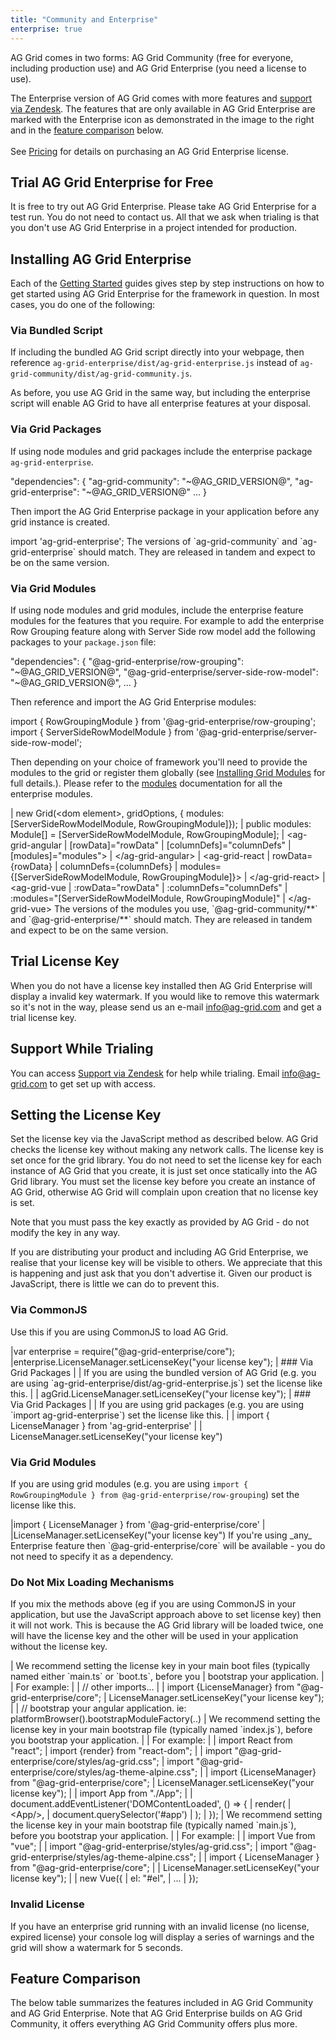 ```yaml
---
title: "Community and Enterprise"
enterprise: true
---
```


AG Grid comes in two forms: AG Grid Community (free for everyone, including production use) and AG Grid Enterprise (you need a license to use).

<div class="ag-styles" style="display: flex;">
    <div>
        The Enterprise version of AG Grid comes with more features and <a href="https://ag-grid.zendesk.com/" target="_blank">support via Zendesk</a>. The features that are only available in AG Grid Enterprise are marked with the Enterprise icon<enterprise-icon></enterprise-icon> as demonstrated in the image to the right and in the <a href="/licensing/#feature-comparison">feature comparison</a> below. 
        <br/>
        <br/>
        See <a href="https://www.ag-grid.com/license-pricing">Pricing</a> for details on purchasing an AG Grid Enterprise license.
    </div>
    <image-caption src="licensing/resources/enterprise-features.png" alt="Enterprise Features" minwidth="15rem" width="15rem" maxwidth="15rem" height="10rem" constrained="true"></image-caption>
</div>

## Trial AG Grid Enterprise for Free

It is free to try out AG Grid Enterprise. Please take AG Grid Enterprise for a test run. You do not need to contact us. All that we ask when trialing is that you don't use AG Grid Enterprise in a project intended for production.

## Installing AG Grid Enterprise

Each of the [Getting Started](/getting-started/) guides gives step by step instructions on how
to get started using AG Grid Enterprise for the framework in question. In most cases, you do one of
the following:

### Via Bundled Script

If including the bundled AG Grid script directly into your webpage, then reference `ag-grid-enterprise/dist/ag-grid-enterprise.js` instead of `ag-grid-community/dist/ag-grid-community.js`.

As before, you use AG Grid in the same way, but including the enterprise script will enable AG Grid to have all enterprise features at your disposal.

### Via Grid Packages

If using node modules and grid packages include the enterprise package `ag-grid-enterprise`.

<snippet transform={false}>
"dependencies": {
    "ag-grid-community": "~@AG_GRID_VERSION@",
    "ag-grid-enterprise": "~@AG_GRID_VERSION@"
    ...
}
</snippet>

Then import the AG Grid Enterprise package in your application before any grid instance is created.

<snippet transform={false}>
import 'ag-grid-enterprise';
</snippet>

<note>
The versions of `ag-grid-community` and `ag-grid-enterprise` should match. They are released in tandem and expect to be on the same version.
</note>


### Via Grid Modules

If using node modules and grid modules, include the enterprise feature modules for the features that you require. For example to add the enterprise Row Grouping feature along with Server Side row model add the following packages to your `package.json` file:

<snippet transform={false}>
"dependencies": {    
    "@ag-grid-enterprise/row-grouping": "~@AG_GRID_VERSION@",
    "@ag-grid-enterprise/server-side-row-model": "~@AG_GRID_VERSION@",
    ...
}
</snippet>

Then reference and import the AG Grid Enterprise modules:

<snippet transform={false}>
import { RowGroupingModule } from '@ag-grid-enterprise/row-grouping';
import { ServerSideRowModelModule } from '@ag-grid-enterprise/server-side-row-model';
</snippet>

Then depending on your choice of framework you'll need to provide the modules to the grid or register them globally (see [Installing Grid Modules](/modules/#installing-ag-grid-modules) for full details.). Please refer to the [modules](/modules/) documentation for all the enterprise modules.

<framework-specific-section frameworks="javascript">
<snippet transform={false}>
| new Grid(&lt;dom element>, gridOptions, { modules: [ServerSideRowModelModule, RowGroupingModule]});
</snippet>
</framework-specific-section>

<framework-specific-section frameworks="angular">
<snippet transform={false} language="ts">
| public modules: Module[] = [ServerSideRowModelModule, RowGroupingModule];
| &lt;ag-grid-angular
|     [rowData]="rowData"
|     [columnDefs]="columnDefs"
|     [modules]="modules">
| &lt;/ag-grid-angular>
</snippet>
</framework-specific-section>

<framework-specific-section frameworks="react">
<snippet transform={false}>
| &lt;ag-grid-react
|     rowData={rowData}
|     columnDefs={columnDefs}
|     modules={[ServerSideRowModelModule, RowGroupingModule]}>
| &lt;/ag-grid-react>
</snippet>
</framework-specific-section>

<framework-specific-section frameworks="vue">
<snippet transform={false}>
| &lt;ag-grid-vue
|     :rowData="rowData"
|     :columnDefs="columnDefs"
|     :modules="[ServerSideRowModelModule, RowGroupingModule]"
| &lt;/ag-grid-vue>
</snippet>
</framework-specific-section>

<note>
The versions of the modules you use, `@ag-grid-community/**` and `@ag-grid-enterprise/**` should match. They are released in tandem and expect to be on the same version.
</note>

## Trial License Key

When you do not have a license key installed then AG Grid Enterprise will display a invalid key watermark. If you would like to remove this watermark so it's not in the way, please send us an e-mail <a href="mailto: info@ag-grid.com">info@ag-grid.com</a> and get a trial license key.

## Support While Trialing

You can access [Support via Zendesk](https://ag-grid.zendesk.com/) for help while trialing. Email <a href="mailto: info@ag-grid.com">info@ag-grid.com</a> to get set up with access.


## Setting the License Key

Set the license key via the JavaScript method as described below. AG Grid checks the license key without making any network calls. The license key is set once for the grid library. You do not need to set the license key for each instance of AG Grid that you create, it is just set once statically into the AG Grid library. You must set the license key before you create an instance of AG Grid, otherwise AG Grid will complain upon creation that no license key is set.

Note that you must pass the key exactly as provided by AG Grid - do not modify the key in any way.

<note>
If you are distributing your product and including AG Grid Enterprise, we realise that your license key will be
visible to others. We appreciate that this is happening and just ask that you don't advertise it. Given our
product is JavaScript, there is little we can do to prevent this.
</note>

### Via CommonJS
Use this if you are using CommonJS to load AG Grid.

<snippet transform={false}>
|var enterprise = require("@ag-grid-enterprise/core");
|enterprise.LicenseManager.setLicenseKey("your license key");
</snippet>

<framework-specific-section frameworks="javascript">
| ### Via Grid Packages
|
| If you are using the bundled version of AG Grid (e.g. you are using `ag-grid-enterprise/dist/ag-grid-enterprise.js`) set the license like this.
|
</framework-specific-section>

<framework-specific-section frameworks="javascript">
<snippet transform={false}>
| agGrid.LicenseManager.setLicenseKey("your license key");
</snippet>
</framework-specific-section>

<framework-specific-section frameworks="frameworks">
| ### Via Grid Packages
|
| If you are using grid packages (e.g. you are using `import ag-grid-enterprise`) set the license like this.
|
</framework-specific-section>

<framework-specific-section frameworks="frameworks">
<snippet transform={false}>
| import { LicenseManager } from  'ag-grid-enterprise'
|
| LicenseManager.setLicenseKey("your license key")
</snippet>
</framework-specific-section>

### Via Grid Modules

If you are using grid modules (e.g. you are using `import { RowGroupingModule } from @ag-grid-enterprise/row-grouping`) set the license like this.

<snippet transform={false}>
|import { LicenseManager } from '@ag-grid-enterprise/core'
|
|LicenseManager.setLicenseKey("your license key")
</snippet>

<note>
If you're using _any_ Enterprise feature then `@ag-grid-enterprise/core` will be available - you do not need to specify it as a dependency.
</note>

### Do Not Mix Loading Mechanisms

If you mix the methods above (eg if you are using CommonJS in your application, but use the JavaScript approach above to set license key) then it will not work. This is because the AG Grid library will be loaded twice, one will have the license key and the other will be used in your application without the license key.

<framework-specific-section frameworks="angular">
| We recommend setting the license key in your main boot files (typically named either `main.ts` or `boot.ts`, before you
| bootstrap your application.
|
| For example:
|
</framework-specific-section>

<framework-specific-section frameworks="angular">
<snippet transform={false}>
| // other imports...
|
| import {LicenseManager} from "@ag-grid-enterprise/core";
| LicenseManager.setLicenseKey("your license key");
|
| // bootstrap your angular application. ie: platformBrowser().bootstrapModuleFactory(..)
</snippet>
</framework-specific-section>

<framework-specific-section frameworks="react">
| We recommend setting the license key in your main bootstrap file (typically named `index.js`), before you bootstrap your application.
|
| For example:
|
</framework-specific-section>

<framework-specific-section frameworks="react">
<snippet transform={false}>
| import React from "react";
| import {render} from "react-dom";
|
| import "@ag-grid-enterprise/core/styles/ag-grid.css";
| import "@ag-grid-enterprise/core/styles/ag-theme-alpine.css";
|
| import {LicenseManager} from "@ag-grid-enterprise/core";
| LicenseManager.setLicenseKey("your license key");
|
| import App from "./App";
|
| document.addEventListener('DOMContentLoaded', () => {
|     render(
|         &lt;App/>,
|         document.querySelector('#app')
|     );
| });
</snippet>
</framework-specific-section>

<framework-specific-section frameworks="vue">
| We recommend setting the license key in your main bootstrap file (typically named `main.js`), before you bootstrap your application.
|
| For example:
|
</framework-specific-section>

<framework-specific-section frameworks="vue">
<snippet transform={false}>
| import Vue from "vue";
|
| import "@ag-grid-enterprise/styles/ag-grid.css";
| import "@ag-grid-enterprise/styles/ag-theme-alpine.css";
|
| import { LicenseManager } from "@ag-grid-enterprise/core";
|
| LicenseManager.setLicenseKey("your license key");
|
| new Vue({
|     el: "#el",
|     ...
| });
</snippet>
</framework-specific-section>

### Invalid License
If you have an enterprise grid running with an invalid license (no license, expired license) your console log will display a series of warnings and the grid will show a watermark for 5 seconds.
 
<grid-example title='Invalid License' name='forceWatermark' type='generated' options='{ "enterprise": true, "licenseKey":true, "modules": ["clientside",  "rowgrouping"] }'></grid-example>

## Feature Comparison

The below table summarizes the features included in AG Grid Community and AG Grid Enterprise. Note that AG Grid Enterprise builds on AG Grid Community, it offers everything AG Grid Community offers plus more.

<matrix-table src='licensing/menu.json' tree='true' childpropertyname='items' booleanonly='true' columns='{ "title": "", "not(enterprise)": "Community", "enterprise": "Enterprise<enterprise-icon></enterprise-icon>" }'></matrix-table>
